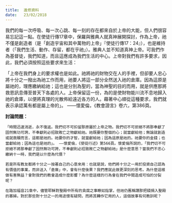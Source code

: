 ```yaml
---
title:  進修資料
date:   23/02/2018
---
```


我們的每一次呼吸、每一次心跳、每一刻的存在都來自於上帝的大能，但人們很容易忘記這一點。在使徒行傳17章中，保羅與雅典人就真神展開探討，作為上帝，祂不僅是創造者（是「創造宇宙和其中萬物的上帝」『使徒行傳17：24』），也是維持者（「我們生活、動作、存留，都在乎祂」）。雅典人並不知道真神上帝。可我們作為基督徒，我們知道，而且這應成為我們生活的中心。上帝對我們有許多要求，因此，我們必須按照這些要求來生活：

「上帝在我們身上的要求權也是如此。祂將祂的財物交在人的手裡，但卻要人忠心將十分之一撥出為祂工作而用，祂要人將這一部分全然送入祂的倉庫。因為這原是屬祂的，理應繳納給祂；這也是分別為聖的，當為神聖的目的而用，就是供應那將救恩訊息傳至普天下各處的人。上帝保留這一份，為的是使財物能川流不息地歸入祂的倉庫，以便將真理的光散佈給遠近各方的人。藉著中心順從這種要求，我們就表示承認萬有都是屬上帝的」。 ——懷愛倫，《教會證言》卷六，第386頁。

**討論問題：**

`「時間迅速消逝，永不復返。我們切不可扣留那原屬於上帝之物。我們切不可拒絕不將那奉獻了固然無功可誇，不奉獻則必招致敗亡之物獻給祂。祂既要你整個的心；就當獻給他；無論就創造或就救贖而言，這都是祂的。祂要你的才智，就當獻給祂；因為這原是祂的。祂要你的金錢；也當獻給祂；因為這也是祂的」。 ——懷愛倫，《使徒行述》第566頁。懷愛倫所說的，「我們切不可拒絕不將那奉獻了固然無功可誇，不奉獻則必招致敗亡之物獻給祂」是什麼意思？當我們不忠心繳納十一時，我們是以什麼為代價？`

`若是所有教友都將十分之一按著自己的心意來用：也就是說，他們將十分之一用於投資自己認為有價值的事業，而非送入「倉庫」中，會有什麼後果？我們應就此做更深刻的思考。為什麼這樣做有害無益？會對我們的教會造成什麼影響？為什麼這樣的行為會在我們中間造成可怕的分裂呢？`

`在路加福音21章中，儘管耶穌對聖殿中所有的貪腐之事瞭如指掌，但祂仍舊稱讚那把錢捐入聖殿的寡婦。對於那些對十分之一的用途懷有疑問，而將其轉作它用的人，這個故事有何教訓呢？` 